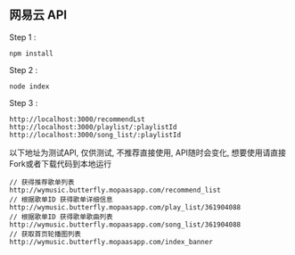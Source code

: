 ## 网易云 API

Step 1 :
```
npm install
```

Step 2 :
```
node index
```

Step 3 :
```
http://localhost:3000/recommendLst
http://localhost:3000/playlist/:playlistId
http://localhost:3000/song_list/:playlistId
```


以下地址为测试API, 仅供测试, 不推荐直接使用, API随时会变化, 想要使用请直接Fork或者下载代码到本地运行
```
// 获得推荐歌单列表
http://wymusic.butterfly.mopaasapp.com/recommend_list
// 根据歌单ID 获得歌单详细信息
http://wymusic.butterfly.mopaasapp.com/play_list/361904088
// 根据歌单ID 获得歌单歌曲列表
http://wymusic.butterfly.mopaasapp.com/song_list/361904088
// 获取首页轮播图列表
http://wymusic.butterfly.mopaasapp.com/index_banner
```

